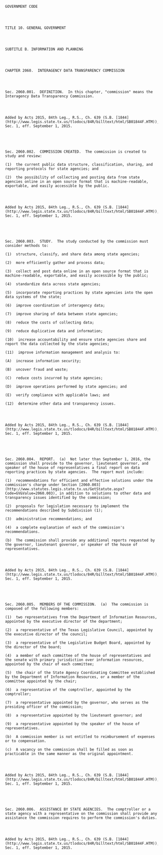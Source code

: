 ﻿
    
    
    	
    					
    
    
    GOVERNMENT CODE
    
      
    
    
    TITLE 10. GENERAL GOVERNMENT
    
      
    
    
    SUBTITLE B. INFORMATION AND PLANNING
    
      
    
    
    CHAPTER 2060.  INTERAGENCY DATA TRANSPARENCY COMMISSION
    
      
    
    
    Sec. 2060.001.  DEFINITION.  In this chapter, "commission" means the Interagency Data Transparency Commission.
    
    
    
    
    Added by Acts 2015, 84th Leg., R.S., Ch. 639 (S.B. [1844](http://www.legis.state.tx.us/tlodocs/84R/billtext/html/SB01844F.HTM)), Sec. 1, eff. September 1, 2015.
    
    
    
    
    
    Sec. 2060.002.  COMMISSION CREATED.  The commission is created to study and review:
    
    (1)  the current public data structure, classification, sharing, and reporting protocols for state agencies; and
    
    (2)  the possibility of collecting and posting data from state agencies online in an open source format that is machine-readable, exportable, and easily accessible by the public.
    
    
    
    
    Added by Acts 2015, 84th Leg., R.S., Ch. 639 (S.B. [1844](http://www.legis.state.tx.us/tlodocs/84R/billtext/html/SB01844F.HTM)), Sec. 1, eff. September 1, 2015.
    
    
    
    
    
    Sec. 2060.003.  STUDY.  The study conducted by the commission must consider methods to:
    
    (1)  structure, classify, and share data among state agencies;
    
    (2)  more efficiently gather and process data;
    
    (3)  collect and post data online in an open source format that is machine-readable, exportable, and easily accessible by the public;
    
    (4)  standardize data across state agencies;
    
    (5)  incorporate reporting practices by state agencies into the open data systems of the state;
    
    (6)  improve coordination of interagency data;
    
    (7)  improve sharing of data between state agencies;
    
    (8)  reduce the costs of collecting data;
    
    (9)  reduce duplicative data and information;
    
    (10)  increase accountability and ensure state agencies share and report the data collected by the state agencies;
    
    (11)  improve information management and analysis to:
    
    (A)  increase information security;
    
    (B)  uncover fraud and waste;
    
    (C)  reduce costs incurred by state agencies;
    
    (D)  improve operations performed by state agencies; and
    
    (E)  verify compliance with applicable laws; and
    
    (12)  determine other data and transparency issues.
    
    
    
    
    Added by Acts 2015, 84th Leg., R.S., Ch. 639 (S.B. [1844](http://www.legis.state.tx.us/tlodocs/84R/billtext/html/SB01844F.HTM)), Sec. 1, eff. September 1, 2015.
    
    
    
    
    
    Sec. 2060.004.  REPORT.  (a)  Not later than September 1, 2016, the commission shall provide to the governor, lieutenant governor, and speaker of the house of representatives a final report on data reporting practices by state agencies.  The report must include:
    
    (1)  recommendations for efficient and effective solutions under the commission's charge under Section [2060.003](http://www.statutes.legis.state.tx.us/GetStatute.aspx?Code=GV&Value=2060.003), in addition to solutions to other data and transparency issues identified by the commission;
    
    (2)  proposals for legislation necessary to implement the recommendations described by Subdivision (1);
    
    (3)  administrative recommendations; and
    
    (4)  a complete explanation of each of the commission's recommendations.
    
    (b)  The commission shall provide any additional reports requested by the governor, lieutenant governor, or speaker of the house of representatives.
    
    
    
    
    Added by Acts 2015, 84th Leg., R.S., Ch. 639 (S.B. [1844](http://www.legis.state.tx.us/tlodocs/84R/billtext/html/SB01844F.HTM)), Sec. 1, eff. September 1, 2015.
    
    
    
    
    
    Sec. 2060.005.  MEMBERS OF THE COMMISSION.  (a)  The commission is composed of the following members:
    
    (1)  two representatives from the Department of Information Resources, appointed by the executive director of the department;
    
    (2)  a representative of the Texas Legislative Council, appointed by the executive director of the council;
    
    (3)  a representative of the Legislative Budget Board, appointed by the director of the board;
    
    (4)  a member of each committee of the house of representatives and the senate with primary jurisdiction over information resources, appointed by the chair of each committee;
    
    (5)  the chair of the State Agency Coordinating Committee established by the Department of Information Resources, or a member of the committee appointed by the chair;
    
    (6)  a representative of the comptroller, appointed by the comptroller;
    
    (7)  a representative appointed by the governor, who serves as the presiding officer of the commission;
    
    (8)  a representative appointed by the lieutenant governor; and
    
    (9)  a representative appointed by the speaker of the house of representatives.
    
    (b)  A commission member is not entitled to reimbursement of expenses or to compensation.
    
    (c)  A vacancy on the commission shall be filled as soon as practicable in the same manner as the original appointment.
    
    
    
    
    Added by Acts 2015, 84th Leg., R.S., Ch. 639 (S.B. [1844](http://www.legis.state.tx.us/tlodocs/84R/billtext/html/SB01844F.HTM)), Sec. 1, eff. September 1, 2015.
    
    
    
    
    
    Sec. 2060.006.  ASSISTANCE BY STATE AGENCIES.  The comptroller or a state agency with a representative on the commission shall provide any assistance the commission requires to perform the commission's duties.
    
    
    
    
    Added by Acts 2015, 84th Leg., R.S., Ch. 639 (S.B. [1844](http://www.legis.state.tx.us/tlodocs/84R/billtext/html/SB01844F.HTM)), Sec. 1, eff. September 1, 2015.
    
    
    
    
    				
